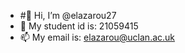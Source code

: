 - #👋 Hi, I’m @elazarou27
- 👀 My student id is: 21059415
- 📫 My email is: elazarou@uclan.ac.uk

<!---
elazarou27/elazarou27 is a ✨ special ✨ repository because its `README.md` (this file) appears on your GitHub profile.
You can click the Preview link to take a look at your changes.
--->
